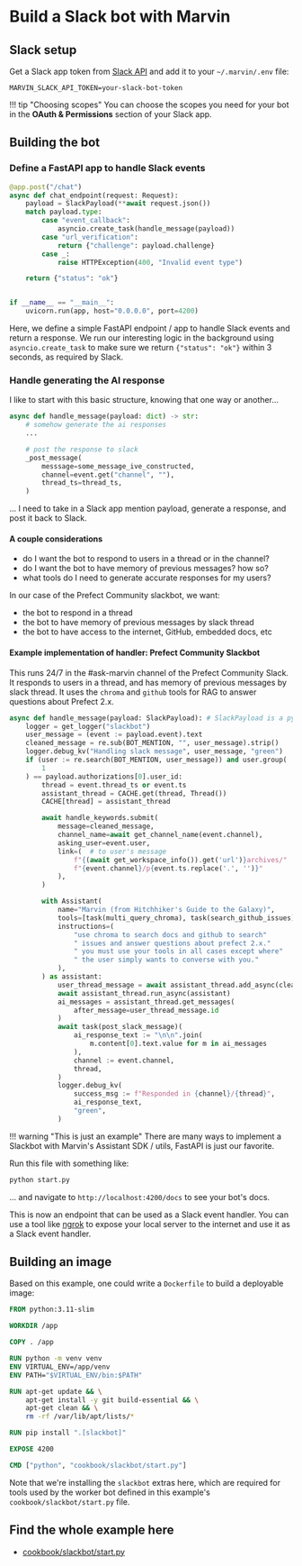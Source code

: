# Build a Slack bot with Marvin

## Slack setup
Get a Slack app token from [Slack API](https://api.slack.com/apps) and add it to your `~/.marvin/.env` file:

```env
MARVIN_SLACK_API_TOKEN=your-slack-bot-token
```

!!! tip "Choosing scopes"
    You can choose the scopes you need for your bot in the **OAuth & Permissions** section of your Slack app.

## Building the bot

### Define a FastAPI app to handle Slack events
```python
@app.post("/chat")
async def chat_endpoint(request: Request):
    payload = SlackPayload(**await request.json())
    match payload.type:
        case "event_callback":
            asyncio.create_task(handle_message(payload))
        case "url_verification":
            return {"challenge": payload.challenge}
        case _:
            raise HTTPException(400, "Invalid event type")

    return {"status": "ok"}


if __name__ == "__main__":
    uvicorn.run(app, host="0.0.0.0", port=4200)
```
Here, we define a simple FastAPI endpoint / app to handle Slack events and return a response. We run our interesting logic in the background using `asyncio.create_task` to make sure we return `{"status": "ok"}` within 3 seconds, as required by Slack.

### Handle generating the AI response
I like to start with this basic structure, knowing that one way or another...

```python
async def handle_message(payload: dict) -> str:
    # somehow generate the ai responses
    ...

    # post the response to slack
    _post_message(
        messsage=some_message_ive_constructed,
        channel=event.get("channel", ""),
        thread_ts=thread_ts,
    )
```

... I need to take in a Slack app mention payload, generate a response, and post it back to Slack.

#### A couple considerations
- do I want the bot to respond to users in a thread or in the channel?
- do I want the bot to have memory of previous messages? how so?
- what tools do I need to generate accurate responses for my users?

In our case of the Prefect Community slackbot, we want:

- the bot to respond in a thread
- the bot to have memory of previous messages by slack thread
- the bot to have access to the internet, GitHub, embedded docs, etc

#### Example implementation of handler: **Prefect Community Slackbot**
This runs 24/7 in the #ask-marvin channel of the Prefect Community Slack. It responds to users in a thread, and has memory of previous messages by slack thread. It uses the `chroma` and `github` tools for RAG to answer questions about Prefect 2.x.

```python
async def handle_message(payload: SlackPayload): # SlackPayload is a pydantic model 
    logger = get_logger("slackbot")
    user_message = (event := payload.event).text
    cleaned_message = re.sub(BOT_MENTION, "", user_message).strip()
    logger.debug_kv("Handling slack message", user_message, "green")
    if (user := re.search(BOT_MENTION, user_message)) and user.group(
        1
    ) == payload.authorizations[0].user_id:
        thread = event.thread_ts or event.ts
        assistant_thread = CACHE.get(thread, Thread())
        CACHE[thread] = assistant_thread

        await handle_keywords.submit(
            message=cleaned_message,
            channel_name=await get_channel_name(event.channel),
            asking_user=event.user,
            link=(  # to user's message
                f"{(await get_workspace_info()).get('url')}archives/"
                f"{event.channel}/p{event.ts.replace('.', '')}"
            ),
        )

        with Assistant(
            name="Marvin (from Hitchhiker's Guide to the Galaxy)",
            tools=[task(multi_query_chroma), task(search_github_issues)],
            instructions=(
                "use chroma to search docs and github to search"
                " issues and answer questions about prefect 2.x."
                " you must use your tools in all cases except where"
                " the user simply wants to converse with you."
            ),
        ) as assistant:
            user_thread_message = await assistant_thread.add_async(cleaned_message)
            await assistant_thread.run_async(assistant)
            ai_messages = assistant_thread.get_messages(
                after_message=user_thread_message.id
            )
            await task(post_slack_message)(
                ai_response_text := "\n\n".join(
                    m.content[0].text.value for m in ai_messages
                ),
                channel := event.channel,
                thread,
            )
            logger.debug_kv(
                success_msg := f"Responded in {channel}/{thread}",
                ai_response_text,
                "green",
            )
```

!!! warning "This is just an example"
    There are many ways to implement a Slackbot with Marvin's Assistant SDK / utils, FastAPI is just our favorite.


Run this file with something like:
```bash
python start.py
```

... and navigate to `http://localhost:4200/docs` to see your bot's docs.

This is now an endpoint that can be used as a Slack event handler. You can use a tool like [ngrok](https://ngrok.com/) to expose your local server to the internet and use it as a Slack event handler.

## Building an image
Based on this example, one could write a `Dockerfile` to build a deployable image:

```dockerfile
FROM python:3.11-slim

WORKDIR /app

COPY . /app

RUN python -m venv venv
ENV VIRTUAL_ENV=/app/venv
ENV PATH="$VIRTUAL_ENV/bin:$PATH"

RUN apt-get update && \
    apt-get install -y git build-essential && \
    apt-get clean && \
    rm -rf /var/lib/apt/lists/*

RUN pip install ".[slackbot]"

EXPOSE 4200

CMD ["python", "cookbook/slackbot/start.py"]
```
Note that we're installing the `slackbot` extras here, which are required for tools used by the worker bot defined in this example's `cookbook/slackbot/start.py` file.

## Find the whole example here
- [cookbook/slackbot/start.py](https://github.com/khulnasoft-lab/marvin/blob/main/cookbook/slackbot/start.py)